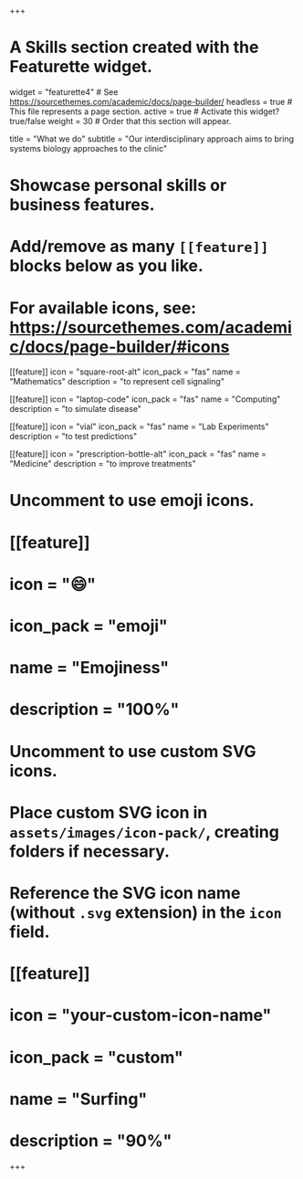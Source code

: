 +++
# A Skills section created with the Featurette widget.
widget = "featurette4"  # See https://sourcethemes.com/academic/docs/page-builder/
headless = true  # This file represents a page section.
active = true  # Activate this widget? true/false
weight = 30  # Order that this section will appear.

title = "What we do"
subtitle = "Our interdisciplinary approach aims to bring systems biology approaches to the clinic"

# Showcase personal skills or business features.
# 
# Add/remove as many `[[feature]]` blocks below as you like.
# 
# For available icons, see: https://sourcethemes.com/academic/docs/page-builder/#icons

[[feature]]
  icon = "square-root-alt"
  icon_pack = "fas"
  name = "Mathematics"
  description = "to represent cell signaling"
  
[[feature]]
  icon = "laptop-code"
  icon_pack = "fas"
  name = "Computing"
  description = "to simulate disease"  

[[feature]]
  icon = "vial"
  icon_pack = "fas"
  name = "Lab Experiments"
  description = "to test predictions"  
  
[[feature]]
  icon = "prescription-bottle-alt"
  icon_pack = "fas"
  name = "Medicine"
  description = "to improve treatments"

# Uncomment to use emoji icons.
# [[feature]]
#  icon = ":smile:"
#  icon_pack = "emoji"
#  name = "Emojiness"
#  description = "100%"  

# Uncomment to use custom SVG icons.
# Place custom SVG icon in `assets/images/icon-pack/`, creating folders if necessary.
# Reference the SVG icon name (without `.svg` extension) in the `icon` field.
# [[feature]]
#  icon = "your-custom-icon-name"
#  icon_pack = "custom"
#  name = "Surfing"
#  description = "90%"

+++
